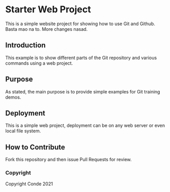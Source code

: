 # Starter Web Project

This is a simple website project for showing how to use Git and Github. Basta mao na to. More changes nasad.

## Introduction

This example is to show different parts of the Git repository and various commands using a web project.

## Purpose

As stated, the main purpose is to provide simple examples for Git training demos.

## Deployment

This is a simple web project, deployment can be on any web server or even local file system.

## How to Contribute

Fork this repository and then issue Pull Requests for review.

### Copyright

Copyright Conde 2021